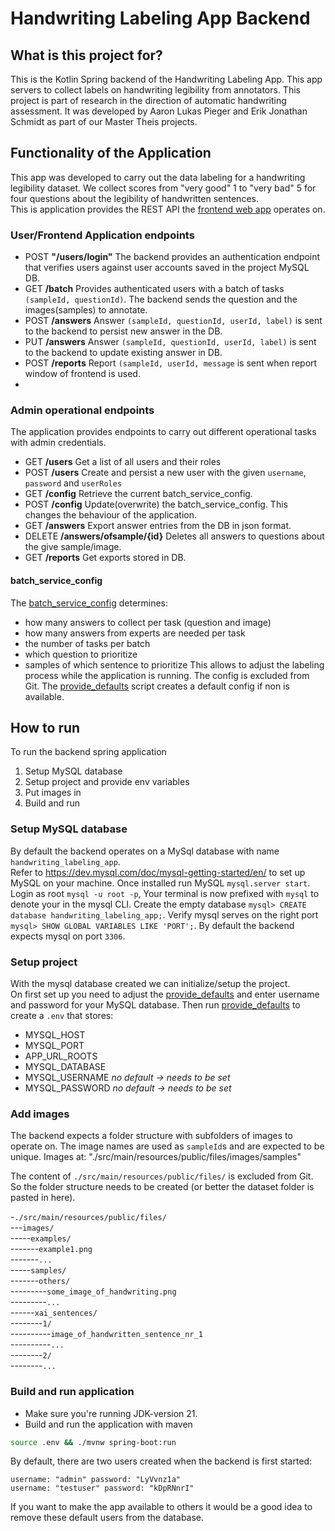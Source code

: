 # Handwriting Labeling App Backend

## What is this project for?
This is the Kotlin Spring backend of the Handwriting Labeling App.
This app servers to collect labels on handwriting legibility from annotators.
This project is part of research in the direction of automatic handwriting assessment.
It was developed by Aaron Lukas Pieger and Erik Jonathan Schmidt as part of our Master Theis projects.

## Functionality of the Application
This app was developed to carry out the data labeling for a handwriting legibility dataset.
We collect scores from "very good" 1 to "very bad" 5 for four questions about the legibility of
handwritten sentences.  
This is application provides the REST API the [frontend web app](https://github.com/LukasPieger1/handwriting-labeling-app-frontend)  operates on.   

### User/Frontend Application endpoints
- POST **"/users/login"** The backend provides an authentication endpoint that verifies users against user accounts saved in the project MySQL DB.
- GET **/batch** Provides authenticated users with a batch of tasks `(sampleId, questionId)`. The backend sends the question and the images(samples) to annotate.
- POST **/answers** Answer `(sampleId, questionId, userId, label)` is sent to the backend to persist new answer in the DB.
- PUT **/answers** Answer `(sampleId, questionId, userId, label)` is sent to the backend to update existing answer in DB.
- POST **/reports** Report `(sampleId, userId, message` is sent when report window of frontend is used.
- 
### Admin operational endpoints
The application provides endpoints to carry out different operational tasks with admin credentials.

- GET **/users** Get a list of all users and their roles
- POST **/users** Create and persist a new user with the given `username`, `password` and `userRoles`
- GET **/config** Retrieve the current batch_service_config.
- POST **/config** Update(overwrite) the batch_service_config. This changes the behaviour of the application.
- GET **/answers** Export answer entries from the DB in json format.
- DELETE **/answers/ofsample/{id}** Deletes all answers to questions about the give sample/image. 
- GET **/reports** Get exports stored in DB.

#### batch_service_config
The [batch_service_config](src/main/resources/batch_service_config.json) determines:
- how many answers to collect per task (question and image)
- how many answers from experts are needed per task
- the number of tasks per batch
- which question to prioritize
- samples of which sentence to prioritize
This allows to adjust the labeling process while the application is running.
The config is excluded from Git. The [provide_defaults](provide-defaults.sh) script creates
a default config if non is available.


## How to run
To run the backend spring application
1. Setup MySQL database
2. Setup project and provide env variables
3. Put images in
4. Build and run

### Setup MySQL database
By default the backend operates on a MySql database with name `handwriting_labeling_app`.  
Refer to https://dev.mysql.com/doc/mysql-getting-started/en/ to set up MySQL on your machine.
Once installed run MySQL `mysql.server start`.
Login as root `mysql -u root -p`, Your terminal is now prefixed with `mysql` to denote your in the mysql CLI.
Create the empty database `mysql> CREATE database handwriting_labeling_app;`.
Verify mysql serves on the right port `mysql> SHOW GLOBAL VARIABLES LIKE 'PORT';`.
By default the backend expects mysql on port `3306`.

### Setup project
With the mysql database created we can initialize/setup the project.  
On first set up you need to adjust the [provide_defaults](provide-defaults.sh) and enter
username and password for your MySQL database.
Then run [provide_defaults](provide-defaults.sh) to create a `.env` that stores:
- MYSQL_HOST
- MYSQL_PORT
- APP_URL_ROOTS
- MYSQL_DATABASE
- MYSQL_USERNAME _no default -> needs to be set_
- MYSQL_PASSWORD _no default -> needs to be set_

### Add images
The backend expects a folder structure with subfolders of images to operate on.
The image names are used as `sampleId`s and are expected to be unique.
Images at:
"./src/main/resources/public/files/images/samples"

The content of `./src/main/resources/public/files/` is excluded from Git. So the folder structure needs to be created
(or better the dataset folder is pasted in here).

-`./src/main/resources/public/files/`  
---`images/`  
-----`examples/`  
-------`example1.png`  
-------`...`  
-----`samples/`  
-------`others/`  
---------`some_image_of_handwriting.png`  
---------`...`  
------`xai_sentences/`  
--------`1/`   
----------`image_of_handwritten_sentence_nr_1`  
----------`...`  
--------`2/`  
--------`...`

### Build and run application
- Make sure you're running JDK-version 21.
- Build and run the application with maven 
```bash
source .env && ./mvnw spring-boot:run
```

By default, there are two users created when the backend is first started:
```
username: "admin" password: "LyVvnz1a"
username: "testuser" password: "kDpRNnrI"
```
If you want to make the app available to others it would be a good idea to remove these default users from the database.